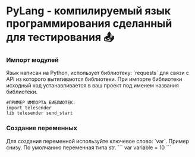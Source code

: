 # PyLang - компилируемый язык программирования сделанный для тестирования 📤
<h3>Импорт модулей</h3>
Язык написан на Python, использует библиотеку: `requests` для связи с API из которого вытягиваются библиотеки.
При импорте библиотеки исходный код устанавливается в ваш проект под именем названия библиотеки.

```
#ПРИМЕР ИМПОРТА БИБЛИОТЕК:
import telesender
lib telesender send_start
```

<h3>Создание переменных</h3>
Для создания переменной используйте ключевое слово: `var`. Пример снизу. По умолчанию переменная типа str.
```
var variable = 10
```
